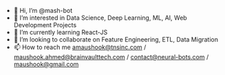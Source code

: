 - 👋 Hi, I’m @mash-bot
- 👀 I’m interested in Data Science, Deep Learning, ML, AI, Web Development Projects
- 🌱 I’m currently learning React-JS
- 💞️ I’m looking to collaborate on Feature Engineering, ETL, Data Migration
- 📫 How to reach me amaushook@tnsinc.com / maushook.ahmed@brainvaulttech.com / contact@neural-bots.com / maushook@gmail.com

<!---
maushook-bot/maushook-bot is a ✨ special ✨ repository because its `README.md` (this file) appears on your GitHub profile.
You can click the Preview link to take a look at your changes.
--->
